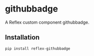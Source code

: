 # githubbadge

A Reflex custom component githubbadge.

## Installation

```bash
pip install reflex-githubbadge
```